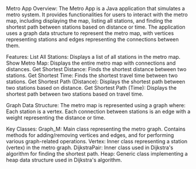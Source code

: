 Metro App
Overview:
The Metro App is a Java application that simulates a metro system. It provides functionalities for users to interact with the metro map, including displaying the map, listing all stations, and finding the shortest path between stations based on distance or time. The application uses a graph data structure to represent the metro map, with vertices representing stations and edges representing the connections between them.

Features:
List All Stations: Displays a list of all stations in the metro map.
Show Metro Map: Displays the entire metro map with connections and distances.
Get Shortest Distance: Finds the shortest distance between two stations.
Get Shortest Time: Finds the shortest travel time between two stations.
Get Shortest Path (Distance): Displays the shortest path between two stations based on distance.
Get Shortest Path (Time): Displays the shortest path between two stations based on travel time.

Graph Data Structure:
The metro map is represented using a graph where:
Each station is a vertex.
Each connection between stations is an edge with a weight representing the distance or time.

Key Classes:
Graph_M: Main class representing the metro graph. Contains methods for adding/removing vertices and edges, and for performing various graph-related operations.
Vertex: Inner class representing a station (vertex) in the metro graph.
DijkstraPair: Inner class used in Dijkstra's algorithm for finding the shortest path.
Heap: Generic class implementing a heap data structure used in Dijkstra's algorithm.

